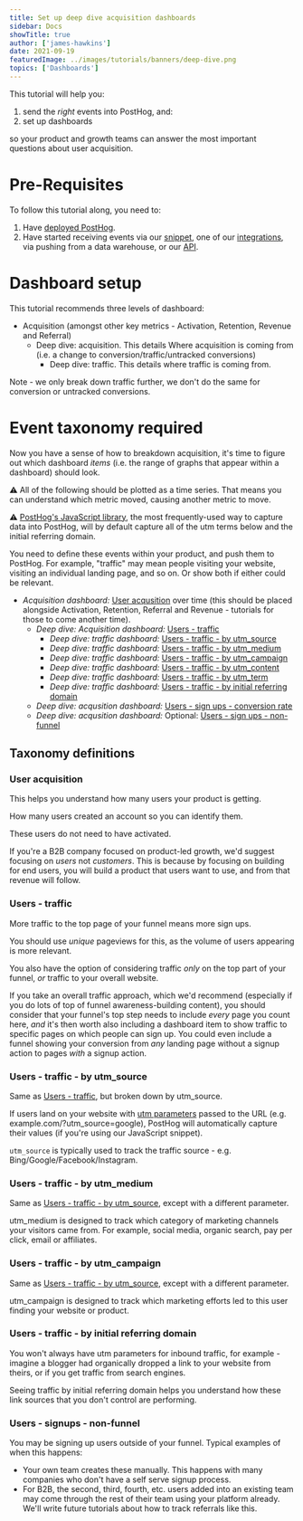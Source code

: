 ```yaml
---
title: Set up deep dive acquisition dashboards
sidebar: Docs
showTitle: true
author: ['james-hawkins']
date: 2021-09-19
featuredImage: ../images/tutorials/banners/deep-dive.png
topics: ['Dashboards']
---
```


This tutorial will help you:

1. send the _right_ events into PostHog, and:
1. set up dashboards

so your product and growth teams can answer the most important questions about user acquisition.

# Pre-Requisites

To follow this tutorial along, you need to:

1. Have [deployed PostHog](/docs/deployment).
1. Have started receiving events via our [snippet](/docs/integrate/client/js), one of our [integrations](/docs/integrate), via pushing from a data warehouse, or our [API](/docs/api).

# Dashboard setup

This tutorial recommends three levels of dashboard:

- Acquisition (amongst other key metrics - Activation, Retention, Revenue and Referral)
  - Deep dive: acquisition. This details Where acquisition is coming from (i.e. a change to conversion/traffic/untracked conversions)
    - Deep dive: traffic. This details where traffic is coming from.

Note - we only break down traffic further, we don't do the same for conversion or untracked conversions.

# Event taxonomy required

Now you have a sense of how to breakdown acquisition, it's time to figure out which dashboard _items_ (i.e. the range of graphs that appear within a dashboard) should look.

⚠️ All of the following should be plotted as a time series. That means you can understand which metric moved, causing another metric to move.

⚠️ [PostHog's JavaScript library](../integrate/client/js), the most frequently-used way to capture data into PostHog, will by default capture all of the utm terms below and the initial referring domain.

You need to define these events within your product, and push them to PostHog. For example, "traffic" may mean people visiting your website, visiting an individual landing page, and so on. Or show both if either could be relevant.

- _Acquisition dashboard:_ [User acqusition](#user-acquisition) over time (this should be placed alongside Activation, Retention, Referral and Revenue - tutorials for those to come another time).
  - _Deep dive: Acquisition dashboard:_ [Users - traffic](#users--traffic)
    - _Deep dive: traffic dashboard:_ [Users - traffic - by utm_source](#users--traffic--by-utmsource)
    - _Deep dive: traffic dashboard:_ [Users - traffic - by utm_medium](#users--traffic--by-utmmedium)
    - _Deep dive: traffic dashboard:_ [Users - traffic - by utm_campaign]((#users--traffic--by-utmcampaign))
    - _Deep dive: traffic dashboard:_ [Users - traffic - by utm_content]((#users--traffic--by-utmcontent))
    - _Deep dive: traffic dashboard:_ [Users - traffic - by utm_term](#users--traffic--by-utmterm)
    - _Deep dive: traffic dashboard:_ [Users - traffic - by initial referring domain](#users--traffic--by-initial-referring-domain)
  - _Deep dive: acqusition dashboard:_ [Users - sign ups - conversion rate](#users--sign-ups--conversion-rate)
  - _Deep dive: acqusition dashboard:_ Optional: [Users - sign ups - non-funnel](#users--signups--nonfunnel)
 
## Taxonomy definitions

### User acquisition

This helps you understand how many users your product is getting.

How many users created an account so you can identify them.

These users do not need to have activated.

If you're a B2B company focused on product-led growth, we'd suggest focusing on _users_ not _customers_. This is because by focusing on building for end users, you will build a product that users want to use, and from that revenue will follow.

### Users - traffic

More traffic to the top page of your funnel means more sign ups.

You should use _unique_ pageviews for this, as the volume of users appearing is more relevant.

You also have the option of considering traffic _only_ on the top part of your funnel, _or_ traffic to your overall website.

If you take an overall traffic approach, which we'd recommend (especially if you do lots of top of funnel awareness-building content), you should consider that your funnel's top step needs to include _every_ page you count here, _and_ it's then worth also including a dashboard item to show traffic to specific pages on which people can sign up. You could even include a funnel showing your conversion from _any_ landing page without a signup action to pages _with_ a signup action.

### Users - traffic - by utm_source

Same as [Users - traffic](#users--traffic), but broken down by utm_source.

If users land on your website with [utm parameters](https://blog.hootsuite.com/how-to-use-utm-parameters/) passed to the URL (e.g. example.com/?utm_source=google), PostHog will automatically capture their values (if you're using our JavaScript snippet).

`utm_source` is typically used to track the traffic source - e.g. Bing/Google/Facebook/Instagram.

### Users - traffic - by utm_medium

Same as [Users - traffic - by utm_source](#users--traffic--by-utmsource), except with a different parameter.

utm_medium is designed to track which category of marketing channels your visitors came from. For example, social media, organic search, pay per click, email or affiliates.

### Users - traffic - by utm_campaign

Same as [Users - traffic - by utm_source](#users--traffic--by-utmsource), except with a different parameter.

utm_campaign is designed to track which marketing efforts led to this user finding your website or product.

### Users - traffic - by initial referring domain

You won't always have utm parameters for inbound traffic, for example - imagine a blogger had organically dropped a link to your website from theirs, or if you get traffic from search engines.

Seeing traffic by initial referring domain helps you understand how these link sources that you don't control are performing.

### Users - signups - non-funnel

You may be signing up users outside of your funnel. Typical examples of when this happens:

* Your own team creates these manually. This happens with many companies who don't have a self serve signup process.
* For B2B, the second, third, fourth, etc. users added into an existing team may come through the rest of their team using your platform already. We'll write future tutorials about how to track referrals like this.